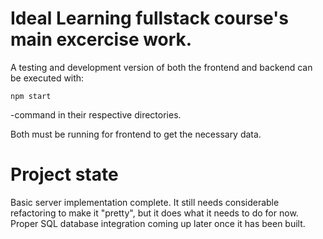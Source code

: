 # Ideal Learning fullstack course's main excercise work.

A testing and development version of both the frontend and backend can be executed with:

`npm start`

-command in their respective directories.

Both must be running for frontend to get the necessary data.

# Project state

Basic server implementation complete. It still needs considerable refactoring to make it "pretty", but it does what it needs to do for now. Proper SQL database integration coming up later once it has been built.